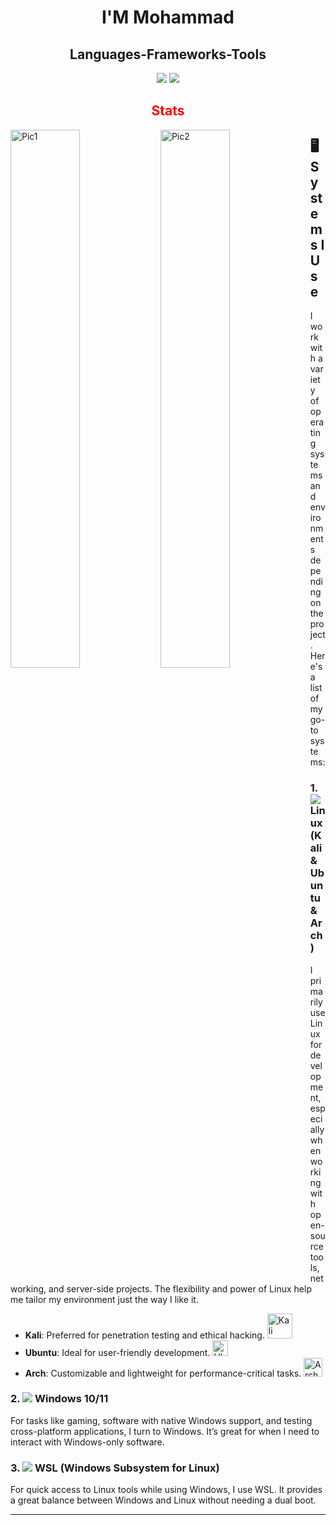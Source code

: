 <h1 align="center"> I'M Mohammad </h1>
<h2 align="center"> Languages-Frameworks-Tools </h2>
<div align="center">
    <img src="https://skillicons.dev/icons?i=react,bootstrap,mui,vscode,github,figma,tailwind,git"/>
    <img src="https://skillicons.dev/icons?i=nodejs,python,javascript,typescript,firebase,mongodb,c,java,nextjs,mysql,flask"/>
</div>



<h2 align="center" style="color: red;"> Stats </h2>
<!--
<img alt="Pic1" align="left" width="47%" src="https://github-readme-stats.vercel.app/api?username=PyScriptPlus&show_icons=true&theme=panda"/>
Ye Them dg as
-->
<img alt="Pic1" align="left" width=47% src="https://github-readme-stats-salesp07.vercel.app/api?username=salesp07&count_private=true&show_icons=true&theme=panda&rank_icon=github&border_radius=10"/>
<img alt="Pic2" align="left" width="47%" src="https://github-readme-stats.vercel.app/api/top-langs/?username=anuraghazra&layout=compact&theme=panda"/>


## 🖥️ Systems I Use

I work with a variety of operating systems and environments depending on the project. Here's a list of my go-to systems:
### 1. <img src="https://img.shields.io/badge/Linux-FCC624?style=for-the-badge&logo=linux&logoColor=black"/> Linux (Kali & Ubuntu & Arch)
I primarily use Linux for development, especially when working with open-source tools, networking, and server-side projects. The flexibility and power of Linux help me tailor my environment just the way I like it.
- **Kali**: Preferred for penetration testing and ethical hacking. <img src="https://www.kali.org/images/kali-dragon-icon.svg" alt="Kali Linux" width="40" height="40"/>
- **Ubuntu**: Ideal for user-friendly development. <img src="https://assets.ubuntu.com/v1/29985a98-ubuntu-logo32.png" alt="Ubuntu" width="25" height="25"/>
- **Arch**: Customizable and lightweight for performance-critical tasks. <img src="https://cdn.jsdelivr.net/gh/devicons/devicon/icons/archlinux/archlinux-original.svg" alt="Arch Linux" width="30" height="30"/>

### 2. <img src="https://img.shields.io/badge/Windows-0078D6?style=for-the-badge&logo=windows&logoColor=white"/> Windows 10/11
For tasks like gaming, software with native Windows support, and testing cross-platform applications, I turn to Windows. It’s great for when I need to interact with Windows-only software.

### 3. <img src="https://img.shields.io/badge/WSL-4D4D4D?style=for-the-badge&logo=linux&logoColor=white"/> WSL (Windows Subsystem for Linux)
For quick access to Linux tools while using Windows, I use WSL. It provides a great balance between Windows and Linux without needing a dual boot.

---

<!--
*I like to keep a flexible workflow, choosing the best system for the task at hand.*



<img src="https://raw.githubusercontent.com/devicons/devicon/master/icons/linux/linux-original.svg" alt="Linux" width="40" height="40"/>

<img src="https://upload.wikimedia.org/wikipedia/commons/a/a5/Archlinux-icon-crystal-64.svg" alt="Arch Linux" width="40" height="40"/>

<img src="https://assets.ubuntu.com/v1/29985a98-ubuntu-logo32.png" alt="Ubuntu" width="40" height="40"/>


<img src="https://www.kali.org/images/kali-dragon-icon.svg" alt="Kali Linux" width="40" height="40"/>
<img src="https://img.shields.io/badge/Linux-FCC624?style=for-the-badge&logo=linux&logoColor=black"/>
<img src="https://img.shields.io/badge/WSL-4D4D4D?style=for-the-badge&logo=linux&logoColor=white"/>
<img src="https://img.shields.io/badge/Windows-0078D6?style=for-the-badge&logo=windows&logoColor=white"/>
<img src="https://cdn.jsdelivr.net/gh/devicons/devicon/icons/archlinux/archlinux-original.svg" alt="Arch Linux" width="40" height="40"/>


<img src="https://raw.githubusercontent.com/devicons/devicon/master/icons/nodejs/nodejs-original-wordmark.svg" alt="Node.js" width="40" height="40"/>
-->
